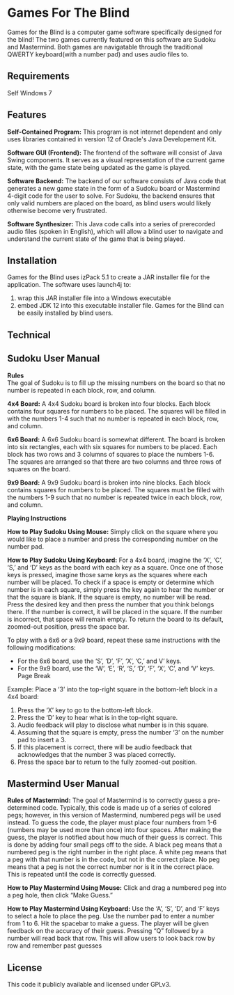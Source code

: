 # Games For The Blind
Games for the Blind is a computer game software specifically designed for the blind! The two games currently featured on this software are Sudoku and Mastermind. Both games are navigatable through the traditional QWERTY keyboard(with a number pad) and uses audio files to.


## Requirements
Self 
Windows 7 

## Features

**Self-Contained Program:**
This program is not internet dependent and only uses libraries contained in version 12 of Oracle's Java Developement Kit.

**Software GUI (Frontend):** The frontend of the software will consist of Java Swing components. It serves as a visual representation of the current game state, with the game state being updated as the game is played.

**Software Backend:** The backend of our software consists of Java code that generates a new game state in the form of a Sudoku board or Mastermind 4-digit code for the user to solve. For Sudoku, the backend ensures that only valid numbers are placed on the board, as blind users would likely otherwise become very frustrated.

**Software Synthesizer:** This Java code calls into a series of prerecorded audio files (spoken in English), which will allow a blind user to navigate and understand the current state of the game that is being played.



## Installation 
Games for the Blind uses izPack 5.1 to create a JAR installer file for the  application. The software uses launch4j to: 
1. wrap this JAR installer file into a Windows executable  
2. embed JDK 12 into this executable installer file.
Games for the Blind can be easily installed by blind users. 

## Technical


## Sudoku User Manual
**Rules**  
The goal of Sudoku is to fill up the missing numbers on the board so that no number is repeated in each block, row, and column. 
 
**4x4 Board:** A 4x4 Sudoku board is broken into four blocks. Each block contains four squares for numbers to be placed. The squares will be filled in with the numbers 1-4 such that no number is repeated in each block, row, and column. 
 
**6x6 Board:** A 6x6 Sudoku board is somewhat different. The board is broken into six rectangles, each with six squares for numbers to be placed. Each block has two rows and 3 columns of squares to place the numbers 1-6. The squares are arranged so that there are two columns and three rows of squares on the board. 
 
**9x9 Board:** A 9x9 Sudoku board is broken into nine blocks. Each block contains squares for numbers to be placed. The squares must be filled with the numbers 1-9 such that no number is repeated twice in each block, row, and column. 
 
**Playing Instructions** 
 
**How to Play Sudoku Using Mouse:** Simply click on the square where you would like to place a number and press the corresponding number on the number pad. 
 
**How to Play Sudoku Using Keyboard:** For a 4x4 board, imagine the ‘X’, ‘C’, ‘S,’ and ‘D’ keys as the board with each key as a square. Once one of those keys is pressed, imagine those same keys as the squares where each number will be placed. To check if a space is empty or determine which number is in each square, simply press the key again to hear the number or that the square is blank. If the square is empty, no number will be read. Press the desired key and then press the number that you think belongs there. If the number is correct, it will be placed in the square. If the number is incorrect, that space will remain empty. To return the board to its default, zoomed-out position, press the space bar.  
 
To play with a 6x6 or a 9x9 board, repeat these same instructions with the following modifications: 
* For the 6x6 board, use the ‘S’, ‘D’, ‘F’, ‘X’, ‘C,’ and V’ keys. 
* For the 9x9 board, use the ‘W’, ‘E’, ‘R’, ‘S,’ ‘D’, ‘F’, ‘X’, ‘C’, and ‘V’ keys.
Page Break
 
Example: Place a ‘3’ into the top-right square in the bottom-left block in a 4x4 board: 
1. Press the ‘X’ key to go to the bottom-left block. 
2. Press the ‘D’ key to hear what is in the top-right square. 
3. Audio feedback will play to disclose what number is in this square. 
4. Assuming that the square is empty, press the number ‘3’ on the number pad to insert a 3. 
5. If this placement is correct, there will be audio feedback that acknowledges that the number 3 was placed correctly. 
6. Press the space bar to return to the fully zoomed-out position. 

## Mastermind User Manual
**Rules of Mastermind:** The goal of Mastermind is to correctly guess a pre-determined code. Typically, this code is made up of a series of colored pegs; however, in this version of Mastermind, numbered pegs will be used instead. To guess the code, the player must place four numbers from 1-6 (numbers may be used more than once) into four spaces. After making the guess, the player is notified about how much of their guess is correct. This is done by adding four small pegs off to the side. A black peg means that a numbered peg is the right number in the right place. A white peg means that a peg with that number is in the code, but not in the correct place. No peg means that a peg is not the correct number nor is it in the correct place. This is repeated until the code is correctly guessed. 
 
**How to Play Mastermind Using Mouse:** Click and drag a numbered peg into a peg hole, then click “Make Guess.” 
 
**How to Play Mastermind Using Keyboard:** Use the ‘A’, ‘S’, ‘D’, and ‘F’ keys to select a hole to place the peg. Use the number pad to enter a number from 1 to 6. Hit the spacebar to make a guess. The player will be given feedback on the accuracy of their guess. Pressing “Q” followed by a number will read back that row. This will allow users to look back row by row and remember past guesses




## License
This code it publicly available and licensed under GPLv3. 